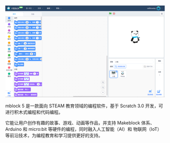 ![face-panel](./images/mblock5.png)

mblock 5 是一款面向 STEAM 教育领域的编程软件，基于 Scratch 3.0 开发，可进行积木式编程和代码编程。

它能让用户创作有趣的故事、游戏、动画等作品，并支持 Makeblock 体系、Arduino 和 micro:bit 等硬件的编程，同时融入人工智能（AI）和 物联网（IoT）等前沿技术，为编程教育和学习提供更好的支持。

